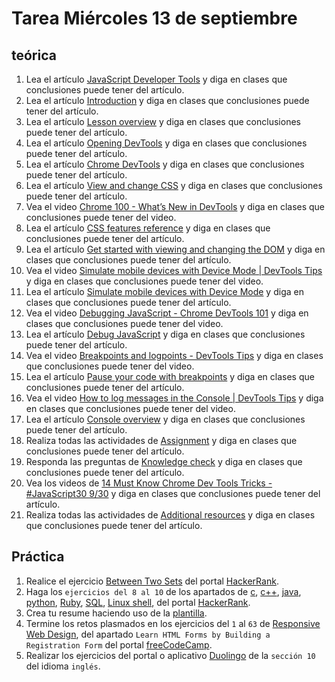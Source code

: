 # Tarea Miércoles 13 de septiembre

## teórica

1. Lea el artículo [JavaScript Developer Tools](https://www.theodinproject.com/lessons/foundations-javascript-developer-tools) y diga en clases que conclusiones puede tener del artículo.
2. Lea el artículo [Introduction](https://www.theodinproject.com/lessons/foundations-javascript-developer-tools#introduction) y diga en clases que conclusiones puede tener del artículo.
3. Lea el artículo [Lesson overview](https://www.theodinproject.com/lessons/foundations-javascript-developer-tools#lesson-overview) y diga en clases que conclusiones puede tener del artículo.
4. Lea el artículo [Opening DevTools](https://www.theodinproject.com/lessons/foundations-javascript-developer-tools#opening-devtools) y diga en clases que conclusiones puede tener del artículo.
5. Lea el artículo [Chrome DevTools](https://developer.chrome.com/docs/devtools/) y diga en clases que conclusiones puede tener del artículo.
6. Lea el artículo [View and change CSS](https://developer.chrome.com/docs/devtools/css/) y diga en clases que conclusiones puede tener del artículo.
7. Vea el video [Chrome 100 - What’s New in DevTools](https://www.youtube.com/watch?v=DAD72grzDDc&ab_channel=GoogleChromeDevelopers) y diga en clases que conclusiones puede tener del video.
8. Lea el artículo [CSS features reference](https://developer.chrome.com/docs/devtools/css/reference/) y diga en clases que conclusiones puede tener del artículo.
9. Lea el artículo [Get started with viewing and changing the DOM](https://developer.chrome.com/docs/devtools/dom/) y diga en clases que conclusiones puede tener del artículo.
10. Vea el video [Simulate mobile devices with Device Mode | DevTools Tips](https://www.youtube.com/watch?v=f7kokNyRe7U&ab_channel=GoogleChromeDevelopers) y diga en clases que conclusiones puede tener del video.
11. Lea el artículo [Simulate mobile devices with Device Mode](https://developer.chrome.com/docs/devtools/device-mode/) y diga en clases que conclusiones puede tener del artículo.
12. Vea el video [Debugging JavaScript - Chrome DevTools 101](https://www.youtube.com/watch?v=H0XScE08hy8&ab_channel=GoogleChromeDevelopers) y diga en clases que conclusiones puede tener del video.
13. Lea el artículo [Debug JavaScript](https://developer.chrome.com/docs/devtools/javascript/) y diga en clases que conclusiones puede tener del artículo.
14. Vea el video [Breakpoints and logpoints - DevTools Tips](https://www.youtube.com/watch?v=JyHjoaUhAus&ab_channel=GoogleChromeDevelopers) y diga en clases que conclusiones puede tener del video.
15. Lea el artículo [Pause your code with breakpoints](https://developer.chrome.com/docs/devtools/javascript/breakpoints/) y diga en clases que conclusiones puede tener del artículo.
16. Vea el video [How to log messages in the Console | DevTools Tips](https://www.youtube.com/watch?v=76U0gtuV9AY&ab_channel=GoogleChromeDevelopers) y diga en clases que conclusiones puede tener del video.
17. Lea el artículo [Console overview](https://developer.chrome.com/docs/devtools/console/) y diga en clases que conclusiones puede tener del artículo.
18. Realiza todas las actividades de [Assignment](https://www.theodinproject.com/lessons/foundations-javascript-developer-tools#assignment) y diga en clases que conclusiones puede tener del artículo.
19. Responda las preguntas de [Knowledge check](https://www.theodinproject.com/lessons/foundations-javascript-developer-tools#knowledge-check) y diga en clases que conclusiones puede tener del artículo.
20. Vea los videos de [14 Must Know Chrome Dev Tools Tricks - #JavaScript30 9/30](https://www.youtube.com/watch?v=xkzDaKwinA8&ab_channel=WesBos) y diga en clases que conclusiones puede tener del artículo.
21. Realiza todas las actividades de [Additional resources](https://www.theodinproject.com/lessons/foundations-javascript-developer-tools#additional-resources) y diga en clases que conclusiones puede tener del artículo.

## Práctica

1. Realice el ejercicio [Between Two Sets](https://www.hackerrank.com/challenges/between-two-sets/problem?isFullScreen=false) del portal [HackerRank](https://www.hackerrank.com/dashboard).
2. Haga los `ejercicios del 8 al 10` de los apartados de [c](https://www.hackerrank.com/domains/c), [c++](https://www.hackerrank.com/domains/cpp), [java](https://www.hackerrank.com/domains/java), [python](https://www.hackerrank.com/domains/python), [Ruby](https://www.hackerrank.com/domains/ruby), [SQL](https://www.hackerrank.com/domains/sql), [Linux shell](https://www.hackerrank.com/domains/shell), del portal [HackerRank](https://www.hackerrank.com/dashboard).
3. Crea tu resume haciendo uso de la [plantilla](https://docs.google.com/document/d/1jfUa4HGBDjt2peJPQ0Wg1YhdGkCoSysS6QMT4u8bCic/edit?usp=sharing).
4. Termine los retos plasmados en los ejercicios del `1` al `63` de [Responsive Web Design](https://www.freecodecamp.org/learn/2022/responsive-web-design/), del apartado `Learn HTML Forms by Building a Registration Form` del portal [freeCodeCamp](https://www.freecodecamp.org/learn/).
5. Realizar los ejercicios del portal o aplicativo [Duolingo](https://www.duolingo.com/learn) de la `sección 10` del idioma `inglés`.
